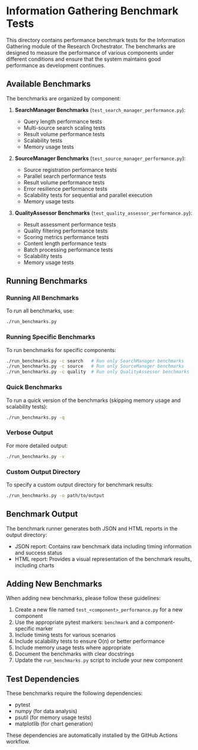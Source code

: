 # Information Gathering Benchmark Tests

This directory contains performance benchmark tests for the Information Gathering module of the Research Orchestrator. The benchmarks are designed to measure the performance of various components under different conditions and ensure that the system maintains good performance as development continues.

## Available Benchmarks

The benchmarks are organized by component:

1. **SearchManager Benchmarks** (`test_search_manager_performance.py`):
   - Query length performance tests
   - Multi-source search scaling tests
   - Result volume performance tests
   - Scalability tests
   - Memory usage tests

2. **SourceManager Benchmarks** (`test_source_manager_performance.py`):
   - Source registration performance tests
   - Parallel search performance tests
   - Result volume performance tests
   - Error resilience performance tests
   - Scalability tests for sequential and parallel execution
   - Memory usage tests

3. **QualityAssessor Benchmarks** (`test_quality_assessor_performance.py`):
   - Result assessment performance tests
   - Quality filtering performance tests
   - Scoring metrics performance tests
   - Content length performance tests
   - Batch processing performance tests
   - Scalability tests
   - Memory usage tests

## Running Benchmarks

### Running All Benchmarks

To run all benchmarks, use:

```bash
./run_benchmarks.py
```

### Running Specific Benchmarks

To run benchmarks for specific components:

```bash
./run_benchmarks.py -c search   # Run only SearchManager benchmarks
./run_benchmarks.py -c source   # Run only SourceManager benchmarks
./run_benchmarks.py -c quality  # Run only QualityAssessor benchmarks
```

### Quick Benchmarks

To run a quick version of the benchmarks (skipping memory usage and scalability tests):

```bash
./run_benchmarks.py -q
```

### Verbose Output

For more detailed output:

```bash
./run_benchmarks.py -v
```

### Custom Output Directory

To specify a custom output directory for benchmark results:

```bash
./run_benchmarks.py -o path/to/output
```

## Benchmark Output

The benchmark runner generates both JSON and HTML reports in the output directory:

- JSON report: Contains raw benchmark data including timing information and success status
- HTML report: Provides a visual representation of the benchmark results, including charts

## Adding New Benchmarks

When adding new benchmarks, please follow these guidelines:

1. Create a new file named `test_<component>_performance.py` for a new component
2. Use the appropriate pytest markers: `benchmark` and a component-specific marker
3. Include timing tests for various scenarios
4. Include scalability tests to ensure O(n) or better performance
5. Include memory usage tests where appropriate
6. Document the benchmarks with clear docstrings
7. Update the `run_benchmarks.py` script to include your new component

## Test Dependencies

These benchmarks require the following dependencies:

- pytest
- numpy (for data analysis)
- psutil (for memory usage tests)
- matplotlib (for chart generation)

These dependencies are automatically installed by the GitHub Actions workflow.